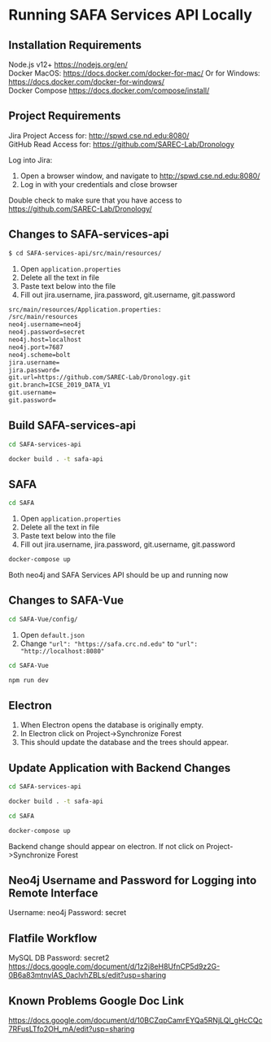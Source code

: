 # Running SAFA Services API Locally

## Installation Requirements
Node.js v12+ https://nodejs.org/en/ \
Docker MacOS: https://docs.docker.com/docker-for-mac/ Or for Windows: https://docs.docker.com/docker-for-windows/ \
Docker Compose https://docs.docker.com/compose/install/

## Project Requirements
Jira Project Access for: http://spwd.cse.nd.edu:8080/ \
GitHub Read Access for: https://github.com/SAREC-Lab/Dronology

Log into Jira:
 1. Open a browser window, and navigate to http://spwd.cse.nd.edu:8080/
 1. Log in with your credentials and close browser

Double check to make sure that you have access to https://github.com/SAREC-Lab/Dronology/

## Changes to SAFA-services-api
```bash
$ cd SAFA-services-api/src/main/resources/
```

1. Open `application.properties`
1. Delete all the text in file
1. Paste text below into the file
1. Fill out jira.username, jira.password, git.username, git.password
 
```bash
src/main/resources/Application.properties:
/src/main/resources
neo4j.username=neo4j
neo4j.password=secret
neo4j.host=localhost
neo4j.port=7687
neo4j.scheme=bolt
jira.username=
jira.password=
git.url=https://github.com/SAREC-Lab/Dronology.git
git.branch=ICSE_2019_DATA_V1
git.username=
git.password=
```
## Build SAFA-services-api
```bash
cd SAFA-services-api
```

```bash
docker build . -t safa-api
```

## SAFA
```bash
cd SAFA
```

1. Open `application.properties`
1. Delete all the text in file
1. Paste text below into the file
1. Fill out jira.username, jira.password, git.username, git.password
 
```bash
docker-compose up
```

Both neo4j and SAFA Services API should be up and running now

## Changes to SAFA-Vue
```bash
cd SAFA-Vue/config/
```
1. Open `default.json`
1. Change `"url": "https://safa.crc.nd.edu"` to `"url": "http://localhost:8080"`

```bash
cd SAFA-Vue
```

```bash
npm run dev
```


## Electron

1. When Electron opens the database is originally empty.
1. In Electron click on Project->Synchronize Forest
1. This should update the database and the trees should appear.

## Update Application with Backend Changes
```bash
cd SAFA-services-api
```
```bash
docker build . -t safa-api
```
```bash
cd SAFA
```

```bash
docker-compose up
```
Backend change should appear on electron. If not click on Project->Synchronize Forest

## Neo4j Username and Password for Logging into Remote Interface
Username: neo4j
Password: secret

## Flatfile Workflow
MySQL DB Password: secret2 \
https://docs.google.com/document/d/1z2j8eH8UfnCP5d9z2G-0B6a83mtnvlAS_0aclvhZBLs/edit?usp=sharing

## Known Problems Google Doc Link

https://docs.google.com/document/d/10BCZqpCamrEYQa5RNjLQl_gHcCQc7RFusLTfo2OH_mA/edit?usp=sharing
